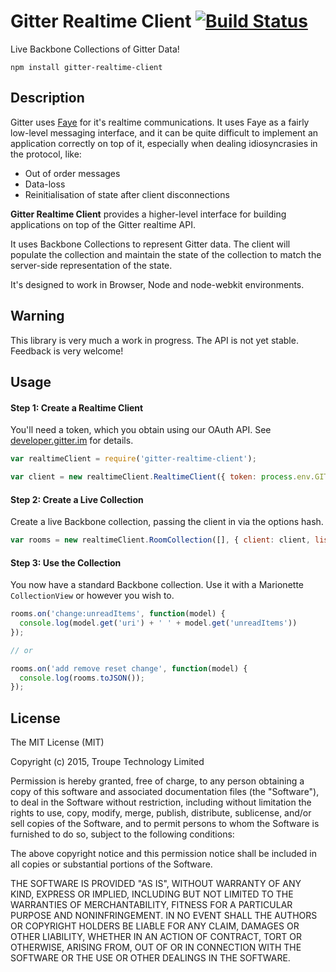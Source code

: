 # Gitter Realtime Client [![Build Status](https://travis-ci.org/gitterHQ/realtime-client.svg)](https://travis-ci.org/gitterHQ/realtime-client)

Live Backbone Collections of Gitter Data!

`npm install gitter-realtime-client`

## Description

Gitter uses [Faye](http://faye.jcoglan.com) for it's realtime communications. It uses Faye as a fairly low-level messaging interface, and it can be quite difficult to implement an application correctly on top of it, especially when dealing idiosyncrasies in the protocol, like:

* Out of order messages
* Data-loss 
* Reinitialisation of state after client disconnections

**Gitter Realtime Client** provides a higher-level interface for building applications on top of the Gitter realtime API.

It uses Backbone Collections to represent Gitter data. The client will populate the collection and maintain the state of the collection to match the server-side representation of the state.

It's designed to work in Browser, Node and node-webkit environments.

## Warning

This library is very much a work in progress. The API is not yet stable. Feedback is very welcome!

## Usage

#### Step 1: Create a Realtime Client

You'll need a token, which you obtain using our OAuth API. See [developer.gitter.im](https://developer.gitter.im) for details.

```javascript
var realtimeClient = require('gitter-realtime-client');

var client = new realtimeClient.RealtimeClient({ token: process.env.GITTER_TOKEN });

```

#### Step 2: Create a Live Collection

Create a live Backbone collection, passing the client in via the options hash.

```javascript
var rooms = new realtimeClient.RoomCollection([], { client: client, listen: true });
```

#### Step 3: Use the Collection

You now have a standard Backbone collection. Use it with a Marionette `CollectionView` or however you wish to.


```javascript
rooms.on('change:unreadItems', function(model) {
  console.log(model.get('uri') + ' ' + model.get('unreadItems'))
});

// or

rooms.on('add remove reset change', function(model) {
  console.log(rooms.toJSON());
});
```

## License

The MIT License (MIT)

Copyright (c) 2015, Troupe Technology Limited

Permission is hereby granted, free of charge, to any person obtaining a copy
of this software and associated documentation files (the "Software"), to deal
in the Software without restriction, including without limitation the rights
to use, copy, modify, merge, publish, distribute, sublicense, and/or sell
copies of the Software, and to permit persons to whom the Software is
furnished to do so, subject to the following conditions:

The above copyright notice and this permission notice shall be included in
all copies or substantial portions of the Software.

THE SOFTWARE IS PROVIDED "AS IS", WITHOUT WARRANTY OF ANY KIND, EXPRESS OR
IMPLIED, INCLUDING BUT NOT LIMITED TO THE WARRANTIES OF MERCHANTABILITY,
FITNESS FOR A PARTICULAR PURPOSE AND NONINFRINGEMENT. IN NO EVENT SHALL THE
AUTHORS OR COPYRIGHT HOLDERS BE LIABLE FOR ANY CLAIM, DAMAGES OR OTHER
LIABILITY, WHETHER IN AN ACTION OF CONTRACT, TORT OR OTHERWISE, ARISING FROM,
OUT OF OR IN CONNECTION WITH THE SOFTWARE OR THE USE OR OTHER DEALINGS IN
THE SOFTWARE.
